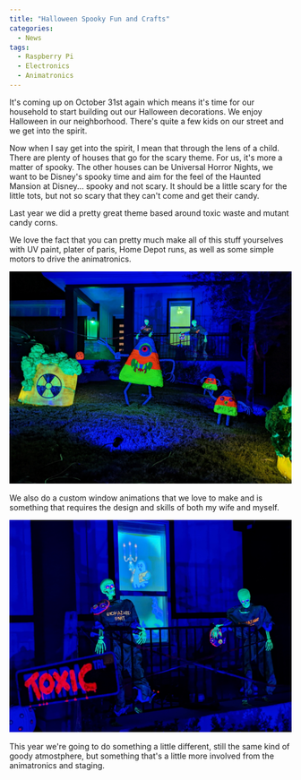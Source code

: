 ```yaml
---
title: "Halloween Spooky Fun and Crafts"
categories:
  - News
tags:
  - Raspberry Pi
  - Electronics
  - Animatronics
---
```


It's coming up on October 31st again which means it's time for our household to start building out our Halloween decorations. We enjoy Halloween in our neighborhood. There's quite a few kids on our street and we get into the spirit.

Now when I say get into the spirit, I mean that through the lens of a child.  There are plenty of houses that go for the scary theme. For us, it's more a matter of spooky.  The other houses can be Universal Horror Nights, we want to be Disney's spooky time and aim for the feel of the Haunted Mansion at Disney... spooky and not scary.  It should be a little scary for the little tots, but not so scary that they can't come and get their candy.

Last year we did a pretty great theme based around toxic waste and mutant candy corns.  

We love the fact that you can pretty much make all of this stuff yourselves with UV paint, plater of paris, Home Depot runs, as well as some simple motors to drive the animatronics.

![Full House Shot](/assets/images/halloween22/halloween1.jpg)

We also do a custom window animations that we love to make and is something that requires the design and skills of both my wife and myself.

![Window Detail Shot](/assets/images/halloween22/halloween2.jpg)

This year we're going to do something a little different, still the same kind of goody atmostphere, but something that's a little more involved from the animatronics and staging.  
